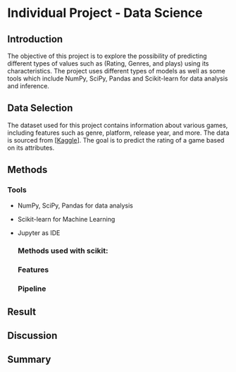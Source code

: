 # Individual Project - Data Science

## Introduction
The objective of this project is to explore the possibility of predicting different types of values such as (Rating, Genres, and plays) using its characteristics. The project uses different types of models as well as some tools which include NumPy, SciPy, Pandas and Scikit-learn for data analysis and inference. 

## Data Selection
The dataset used for this project contains information about various games, including features such as genre, platform, release year, and more. The data is sourced from [[Kaggle](https://www.kaggle.com/datasets/arnabchaki/popular-video-games-1980-2023)]. The goal is to predict the rating of a game based on its attributes.

## Methods
  ### Tools
 - NumPy, SciPy, Pandas for data analysis
 - Scikit-learn for Machine Learning
 - Jupyter as IDE

   ### Methods used with scikit:

   ### Features

   ### Pipeline

## Result

## Discussion

## Summary
